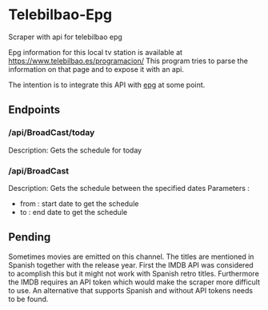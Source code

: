 # Telebilbao-Epg

Scraper with api for telebilbao epg

Epg information for this local tv station is available at https://www.telebilbao.es/programacion/
This program tries to parse the information on that page and to expose it with an api.

The intention is to integrate this API with [epg](https://github.com/iptv-org/epg) at some point.

## Endpoints

### /api/BroadCast/today

Description:
	Gets the schedule for today

### /api/BroadCast

Description:
	Gets the schedule between the specified dates
Parameters :
- from : start date to get the schedule
- to : end date to get the schedule

## Pending

Sometimes movies are emitted on this channel.
The titles are mentioned in Spanish together with the release year.
First the IMDB API was considered to acomplish this but it might not work with Spanish retro titles.
Furthermore the IMDB requires an API token which would make the scraper more difficult to use.
An alternative that supports Spanish and without API tokens needs to be found.